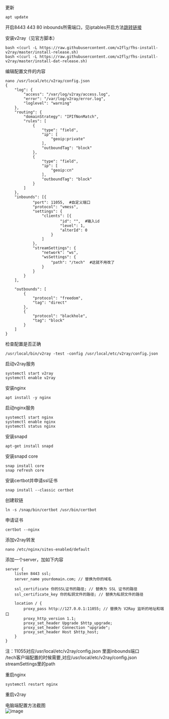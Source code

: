 更新  
```
apt update
```

开启8443 443 80 inbounds所需端口，见iptables开启方法[跳转链接](https://github.com/twtmactt/test/blob/master/debian%E5%BC%80%E5%90%AF%E7%AB%AF%E5%8F%A3%E6%96%B9%E6%B3%95.md)  

安装v2ray（见官方脚本）  
```
bash <(curl -L https://raw.githubusercontent.com/v2fly/fhs-install-v2ray/master/install-release.sh)
bash <(curl -L https://raw.githubusercontent.com/v2fly/fhs-install-v2ray/master/install-dat-release.sh)
```

编辑配置文件的内容  
```
nano /usr/local/etc/v2ray/config.json
{
    "log": {
        "access": "/var/log/v2ray/access.log",
        "error": "/var/log/v2ray/error.log",
        "loglevel": "warning"
    },
    "routing": {
        "domainStrategy": "IPIfNonMatch",
        "rules": [
            {
                "type": "field",
                "ip": [
                    "geoip:private"
                ],
                "outboundTag": "block"
            },
            {
                "type": "field",
                "ip": [
                    "geoip:cn"
                ],
                "outboundTag": "block"
            }
        ]
    },
    "inbounds": [{
            "port": 11055,  #自定义端口
            "protocol": "vmess",
            "settings": {
                "clients": [{
                        "id": "",  #输入id
                        "level": 1,
                        "alterId": 0
                    }
                ]
            },
            "streamSettings": {
                "network": "ws",
                "wsSettings": {
                    "path": "/tech"  #这就不用改了
                }
            }
        }
    ],

    "outbounds": [
        {
            "protocol": "freedom",
            "tag": "direct"
        },
        {
            "protocol": "blackhole",
            "tag": "block"
        }
    ]
}
```  
检查配置是否正确  
```
/usr/local/bin/v2ray -test -config /usr/local/etc/v2ray/config.json  
```  

启动v2ray服务  
```
systemctl start v2ray
systemctl enable v2ray
```

安装nginx  
```
apt install -y nginx
```

启动nginx服务  
```
systemctl start nginx
systemctl enable nginx
systemctl status nginx
```

安装snapd  
```
apt-get install snapd
```
安装snapd core   
```
snap install core
snap refresh core
```

安装certbot并申请ssl证书  
```
snap install --classic certbot
```

创建软链  
```
ln -s /snap/bin/certbot /usr/bin/certbot
```

申请证书  
```
certbot --nginx
```

添加v2ray转发  
```
nano /etc/nginx/sites-enabled/default
```

添加一个server，加如下内容  
```
server {
    listen 8443 ssl;
    server_name yourdomain.com; // 替换为你的域名

    ssl_certificate 你的SSL证书的路径; // 替换为 SSL 证书的路径
    ssl_certificate_key 你的私钥文件的路径; // 替换为私钥文件的路径

    location / {
        proxy_pass http://127.0.0.1:11055; // 替换为 V2Ray 监听的地址和端口
        proxy_http_version 1.1;
        proxy_set_header Upgrade $http_upgrade;
        proxy_set_header Connection "upgrade";
        proxy_set_header Host $http_host;
    }
}
```
注：11055对应/usr/local/etc/v2ray/config.json 里面inbounds端口  
   /tech客户端配置的时候需要,对应/usr/local/etc/v2ray/config.json streamSettings里的path  
   
重启nginx  
```
systemctl restart nginx
```

重启v2ray  

电脑端配置方法截图  
![image](https://photoself.eu.org/images/2022/07/26/1111.png)
